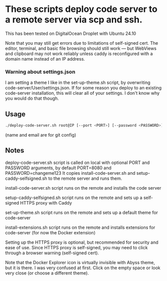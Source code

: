 # These scripts deploy code server to a remote server via scp and ssh.

This has been tested on DigitalOcean Droplet with Ubuntu 24.10

Note that you may still get errors due to limitations of self-signed cert. The editor, terminal, and basic file browsing should still work — but WebViews and clipboard may not work reliably unless caddy is reconfigured with a domain name instead of an IP address.

### Warning about settings.json
I am setting a theme I like in the set-up-theme.sh script, by overwriting code-server/User/settings.json. If for some reason you deploy to an existing code-server installation, this will clear all of your settings. I don't know why you would do that though.

## Usage

```bash
./deploy-code-server.sh root@IP [--port <PORT>] [--password <PASSWORD>] [--name <NAME>] [--email <EMAIL>]
```
(name and email are for git config)

## Notes

deploy-code-server.sh script is called on local with optional PORT and PASSWORD arguments, by default PORT=8080 and PASSWORD=changeme123
    It copies install-code-server.sh and setup-caddy-selfsigned.sh to the remote server and runs them.

install-code-server.sh script runs on the remote and installs the code server

setup-caddy-selfsigned.sh script runs on the remote and sets up a self-signed HTTPS proxy with Caddy

set-up-theme.sh script runs on the remote and sets up a default theme for code-server

install-extensions.sh script runs on the remote and installs extensions for code-server (for now the Docker extension)

Setting up the HTTPS proxy is optional, but recommended for security and ease of use. Since HTTPS proxy is self-signed, you may need to click through a browser warning (self-signed cert).

Note that the Docker Explorer icon is virtually invisible with Abyss theme, but it is there. I was very confused at first. Click on the empty space or look very close (or choose a different theme).
